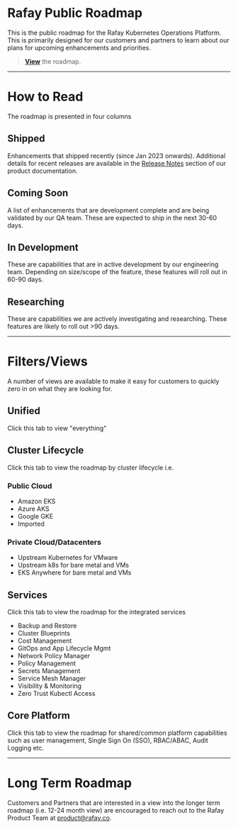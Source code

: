 # Rafay Public Roadmap
This is the public roadmap for the Rafay Kubernetes Operations Platform. This is primarily designed for our customers and partners to learn about our plans for upcoming enhancements and priorities. 

> **[View](https://github.com/orgs/RafaySystems/projects/3/views/1)** the roadmap. 

--- 

# How to Read 
The roadmap is presented in four columns

## Shipped
Enhancements that shipped recently (since Jan 2023 onwards). Additional details for recent releases are available in the [Release Notes](https://docs.rafay.co/releasenotes/overview/) section of our product documentation. 

## Coming Soon
A list of enhancements that are development complete and are being validated by our QA team. These are expected to ship in the next 30-60 days. 

## In Development 
These are capabilities that are in active development by our engineering team. Depending on size/scope of the feature, these features will roll out in 60-90 days. 

## Researching
These are capabilities we are actively investigating and researching. These features are likely to roll out >90 days. 

--- 
# Filters/Views

A number of views are available to make it easy for customers to quickly zero in on what they are looking for. 

## Unified
Click this tab to view "everything" 

## Cluster Lifecycle 
Click this tab to view the roadmap by cluster lifecycle i.e. 

### Public Cloud
- Amazon EKS
- Azure AKS
- Google GKE
- Imported

### Private Cloud/Datacenters
- Upstream Kubernetes for VMware
- Upstream k8s for bare metal and VMs  
- EKS Anywhere for bare metal and VMs 

## Services
Click this tab to view the roadmap for the integrated services

- Backup and Restore 
- Cluster Blueprints 
- Cost Management 
- GitOps and App Lifecycle Mgmt 
- Network Policy Manager 
- Policy Management 
- Secrets Management
- Service Mesh Manager 
- Visibility & Monitoring 
- Zero Trust Kubectl Access 

## Core Platform 
Click this tab to view the roadmap for shared/common platform capabilities such as user management, Single Sign On (SSO), RBAC/ABAC, Audit Logging etc. 

---
# Long Term Roadmap

Customers and Partners that are interested in a view into the longer term roadmap (i.e. 12-24 month view) are encouraged to reach out to the Rafay Product Team at product@rafay.co. 
